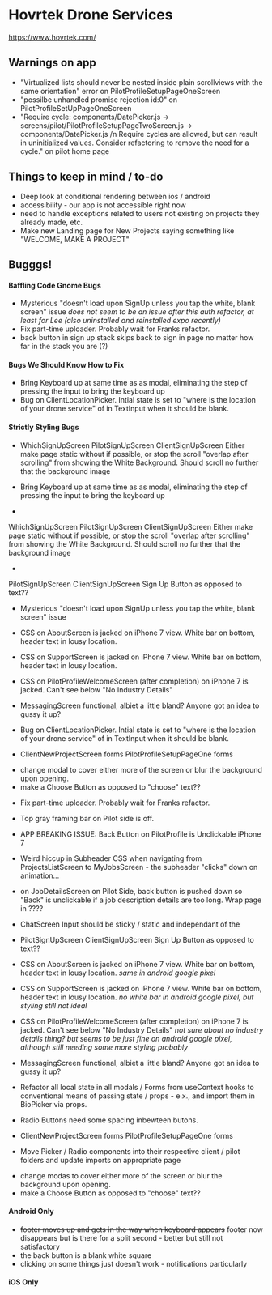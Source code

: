 # Hovrtek Drone Services
https://www.hovrtek.com/

## Warnings on app
* "Virtualized lists should never be nested inside plain scrollviews with the same orientation" error on PilotProfileSetupPageOneScreen
* "possilbe unhandled promise rejection id:0" on PilotProfileSetUpPageOneScreen
* "Require cycle: components/DatePicker.js -> screens/pilot/PilotProfileSetupPageTwoScreen.js -> components/DatePicker.js /n Require cycles are allowed, but can result in uninitialized values. Consider refactoring to remove the need for a cycle." on pilot home page

## Things to keep in mind / to-do

* Deep look at conditional rendering between ios / android
* accessibility - our app is not accessible right now
* need to handle exceptions related to users not existing on projects they already made, etc.
* Make new Landing page for New Projects saying something like "WELCOME, MAKE A PROJECT"

## Bugggs!
#### Baffling Code Gnome Bugs

* Mysterious "doesn't load upon SignUp unless you tap the white, blank screen" issue
_does not seem to be an issue after this auth refactor, at least for Lee (also uninstalled and reinstalled expo recently)_
* Fix part-time uploader. Probably wait for Franks refactor.
* back button in sign up stack skips back to sign in page no matter how far in the stack you are (?)

#### Bugs We Should Know How to Fix

* Bring Keyboard up at same time as as modal, eliminating the step of pressing the input to bring the keyboard up
* Bug on ClientLocationPicker. Intial state is set to "where is the location of your drone service" of in TextInput when it should be blank.

#### Strictly Styling Bugs

* WhichSignUpScreen
PilotSignUpScreen
ClientSignUpScreen
Either make page static without <ScrollView> if possible, or stop the scroll "overlap after scrolling" from showing the White Background. Should scroll no further that the background image


* Bring Keyboard up at same time as as modal, eliminating the step of pressing the input to bring the keyboard up

* 
WhichSignUpScreen 
PilotSignUpScreen 
ClientSignUpScreen
Either make page static without <ScrollView> if possible, or stop the scroll "overlap after scrolling" from showing the White Background. Should scroll no further that the background image

* 
PilotSignUpScreen
ClientSignUpScreen
Sign Up Button as opposed to text??

* Mysterious "doesn't load upon SignUp unless you tap the white, blank screen" issue

* CSS on AboutScreen is jacked on iPhone 7 view. White bar on bottom, header text in lousy location. 

* CSS on SupportScreen is jacked on iPhone 7 view. White bar on bottom, header text in lousy location. 

* CSS on PilotProfileWelcomeScreen (after completion) on iPhone 7 is jacked. Can't see below "No Industry Details"

* MessagingScreen functional, albiet a little bland? Anyone got an idea to gussy it up?

* Bug on ClientLocationPicker. Intial state is set to "where is the location of your drone service" of in TextInput when it should be blank. 

* ClientNewProjectScreen forms
PilotProfileSetupPageOne forms

 - change modal to cover either more of the screen or blur the background upon opening. 
 - make a Choose Button as opposed to "choose" text??

 * Fix part-time uploader. Probably wait for Franks refactor. 

 * Top gray framing bar on Pilot side is off.

 * APP BREAKING ISSUE: Back Button on PilotProfile is Unclickable iPhone 7 

 * Weird hiccup in Subheader CSS when navigating from ProjectsListScreen to MyJobsScreen - the subheader "clicks" down on animation...

 * on JobDetailsScreen on Pilot Side, back button is pushed down so "Back" is unclickable if a job description details are too long. Wrap page in <ScrollView>????

 * ChatScreen Input should be sticky / static and independant of the <ScrollView>

* PilotSignUpScreen
ClientSignUpScreen
Sign Up Button as opposed to text??

* CSS on AboutScreen is jacked on iPhone 7 view. White bar on bottom, header text in lousy location.
_same in android google pixel_

* CSS on SupportScreen is jacked on iPhone 7 view. White bar on bottom, header text in lousy location.
_no white bar in android google pixel, but styling still not ideal_

* CSS on PilotProfileWelcomeScreen (after completion) on iPhone 7 is jacked. Can't see below "No Industry Details" _not sure about no industry details thing? but seems to be just fine on android google pixel, although still needing some more styling probably_

* MessagingScreen functional, albiet a little bland? Anyone got an idea to gussy it up?

* Refactor all local state in all modals / Forms from useContext hooks to conventional means of passing state / props - e.x., <BioPicker setBio = {setBio}> and import them in BioPicker via props.

* Radio Buttons need some spacing inbewteen butons.

* ClientNewProjectScreen forms
PilotProfileSetupPageOne forms

* Move Picker / Radio components into their respective client / pilot folders and update imports on appropriate page


 - change modas to cover either more of the screen or blur the background upon opening.
 - make a Choose Button as opposed to "choose" text??

 #### Android Only
 * ~~footer moves up and gets in the way when keyboard appears~~ footer now disappears but is there for a split second - better but still not satisfactory
 *  the back button is a blank white square
 * clicking on some things just doesn't work - notifications particularly

 #### iOS Only

